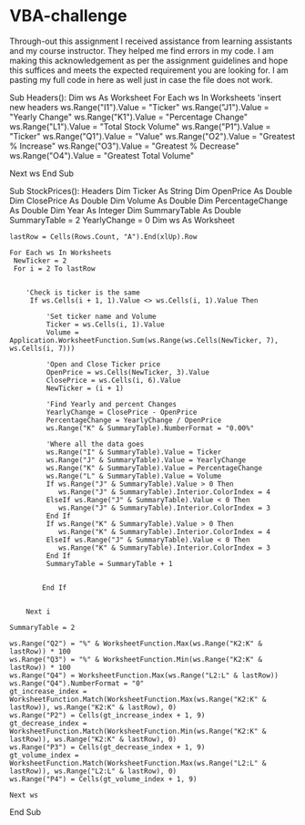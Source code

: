 # VBA-challenge


Through-out this assignment I received assistance from learning assistants and my course instructor. They helped me find errors in my code. I am making this acknowledgement as per the assignment guidelines and hope this suffices and meets the expected requirement you are looking for. I am pasting my full code in here as well just in case the file does not work.

Sub Headers():
Dim ws As Worksheet
  For Each ws In Worksheets
    'insert new headers
    ws.Range("I1").Value = "Ticker"
    ws.Range("J1").Value = "Yearly Change"
    ws.Range("K1").Value = "Percentage Change"
    ws.Range("L1").Value = "Total Stock Volume"
    ws.Range("P1").Value = "Ticker"
    ws.Range("Q1").Value = "Value"
    ws.Range("O2").Value = "Greatest % Increase"
    ws.Range("O3").Value = "Greatest % Decrease"
    ws.Range("O4").Value = "Greatest Total Volume"

  Next ws
End Sub






Sub StockPrices():
Headers
    Dim Ticker As String
    Dim OpenPrice As Double
    Dim ClosePrice As Double
    Dim Volume As Double
    Dim PercentageChange As Double
    Dim Year As Integer
    Dim SummaryTable As Double
    SummaryTable = 2
    YearlyChange = 0
    Dim ws As Worksheet
    
    lastRow = Cells(Rows.Count, "A").End(xlUp).Row
    
    For Each ws In Worksheets
     NewTicker = 2
     For i = 2 To lastRow
    
    
        'Check is ticker is the same
         If ws.Cells(i + 1, 1).Value <> ws.Cells(i, 1).Value Then
        
             'Set ticker name and Volume
             Ticker = ws.Cells(i, 1).Value
             Volume = Application.WorksheetFunction.Sum(ws.Range(ws.Cells(NewTicker, 7), ws.Cells(i, 7)))
            
             'Open and Close Ticker price
             OpenPrice = ws.Cells(NewTicker, 3).Value
             ClosePrice = ws.Cells(i, 6).Value
             NewTicker = (i + 1)
             
             'Find Yearly and percent Changes
             YearlyChange = ClosePrice - OpenPrice
             PercentageChange = YearlyChange / OpenPrice
             ws.Range("K" & SummaryTable).NumberFormat = "0.00%"
             
             'Where all the data goes
             ws.Range("I" & SummaryTable).Value = Ticker
             ws.Range("J" & SummaryTable).Value = YearlyChange
             ws.Range("K" & SummaryTable).Value = PercentageChange
             ws.Range("L" & SummaryTable).Value = Volume
             If ws.Range("J" & SummaryTable).Value > 0 Then
                ws.Range("J" & SummaryTable).Interior.ColorIndex = 4
             ElseIf ws.Range("J" & SummaryTable).Value < 0 Then
                ws.Range("J" & SummaryTable).Interior.ColorIndex = 3
             End If
             If ws.Range("K" & SummaryTable).Value > 0 Then
                ws.Range("K" & SummaryTable).Interior.ColorIndex = 4
             ElseIf ws.Range("J" & SummaryTable).Value < 0 Then
                ws.Range("K" & SummaryTable).Interior.ColorIndex = 3
             End If
             SummaryTable = SummaryTable + 1
            
            
            End If
        
    
        Next i
    
    SummaryTable = 2
    
    ws.Range("Q2") = "%" & WorksheetFunction.Max(ws.Range("K2:K" & lastRow)) * 100
    ws.Range("Q3") = "%" & WorksheetFunction.Min(ws.Range("K2:K" & lastRow)) * 100
    ws.Range("Q4") = WorksheetFunction.Max(ws.Range("L2:L" & lastRow))
    ws.Range("Q4").NumberFormat = "0"
    gt_increase_index = WorksheetFunction.Match(WorksheetFunction.Max(ws.Range("K2:K" & lastRow)), ws.Range("K2:K" & lastRow), 0)
    ws.Range("P2") = Cells(gt_increase_index + 1, 9)
    gt_decrease_index = WorksheetFunction.Match(WorksheetFunction.Min(ws.Range("K2:K" & lastRow)), ws.Range("K2:K" & lastRow), 0)
    ws.Range("P3") = Cells(gt_decrease_index + 1, 9)
    gt_volume_index = WorksheetFunction.Match(WorksheetFunction.Max(ws.Range("L2:L" & lastRow)), ws.Range("L2:L" & lastRow), 0)
    ws.Range("P4") = Cells(gt_volume_index + 1, 9)
    
    Next ws
    
End Sub



